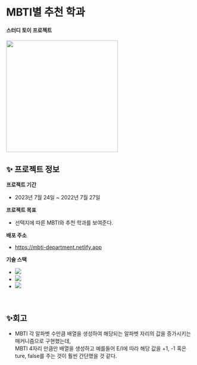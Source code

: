 # MBTI별 추천 학과
#### 스터디 토이 프로젝트
<img src='https://github.com/suehub/MBTI_DEPARTMENT/assets/111065848/e33d1c5c-5912-4de8-90bc-8acfd9bbdfe6' width='300px'/>


## ✨ 프로젝트 정보

**프로젝트 기간**
* 2023년 7월 24일 ~ 2022년 7월 27일

**프로젝트 목표**
* 선택지에 따른 MBTI와 추천 학과를 보여준다.

**배포 주소**
*  https://mbti-department.netlify.app

**기술 스택**
- <img src="https://img.shields.io/badge/html5-E34F26?style=for-the-badge&logo=html5&logoColor=white">
- <img src="https://img.shields.io/badge/css-1572B6?style=for-the-badge&logo=css3&logoColor=white">
- <img src="https://img.shields.io/badge/javascript-F7DF1E?style=for-the-badge&logo=javascript&logoColor=black">

<br>

## ✨회고
* MBTI 각 알파벳 수만큼 배열을 생성하여 해당되는 알파벳 자리의 값을 증가시키는 매커니즘으로 구현했는데, <br> MBTI 4자리 만큼만 배열을 생성하고 예를들어 E/I에 따라 해당 값을 +1, -1 혹은 ture, false를 주는 것이 훨씬 간단했을 것 같다.

